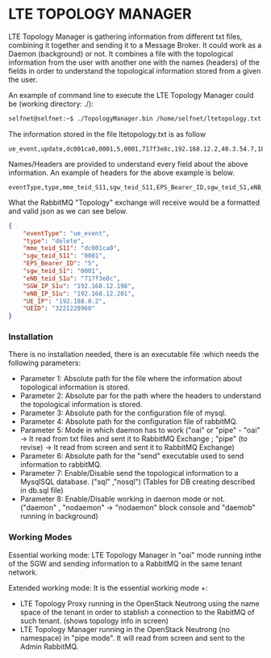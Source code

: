 # LTE TOPOLOGY MANAGER

LTE Topology Manager is gathering information from different txt files, combining it together and sending it to a Message Broker.
It could work as a Daemon (background) or not. It combines a file with the topological information from the user with another one with the names (headers) 
of the fields in order to understand the topological information stored from a given the user.

An example of command line to execute the LTE Topology Manager could be (working directory: ./):
```sh
selfnet@selfnet:~$ ./TopologyManager.bin /home/selfnet/ltetopology.txt /home/selfnet/headersltetopology.txt /home/selfnet/sqlconfig.ini /home/selfnet/rabbitconfig.ini oai /home/selfnet/send.bin nosql daemon
```
The information stored in the file ltetopology.txt is as follow 
```csv
ue_event,update,dc001ca0,0001,5,0001,717f3e8c,192.168.12.2,40.3.54.7,188.0.0.2,4157624828
```
Names/Headers are provided to understand every field about the above information. An example of headers for the above example is below.
```csv
eventType,type,mme_teid_S11,sgw_teid_S11,EPS_Bearer_ID,sgw_teid_S1,eNB_teid_S1u,SGW_IP_S1u,eNB_IP_S1u,UE_IP,UEID
```
What the RabbitMQ "Topology" exchange will receive would be a formatted and valid json as we can see below.
```json
{
	"eventType": "ue_event",
	"type": "delete",
	"mme_teid_S11": "dc001ca0",
	"sgw_teid_S11": "0001",
	"EPS_Bearer_ID": "5",
	"sgw_teid_S1": "0001",
	"eNB_teid_S1u": "717f3e8c",
	"SGW_IP_S1u": "192.168.12.198",
	"eNB_IP_S1u": "192.168.12.201",
	"UE_IP": "192.188.0.2",
	"UEID": "3221228960"
}
```
### Installation

There is no installation needed, there is an executable file :which needs the following parameters:
 - Parameter 1: Absolute path for the file where the information about topological information is stored.
 - Parameter 2: Absolute par for the path where the headers to understand the topological information is stored.
 - Parameter 3: Absolute path for the configuration file of mysql.
 - Parameter 4: Absolute path for the configuration file of rabbitMQ.
 - Parameter 5: Mode in which daemon has to work ("oai" or "pipe" - "oai" -> It read from txt files and sent it to RabbitMQ Exchange ;  "pipe" (to revise) -> It read from screen and sent it to RabbitMQ Exchange)
 - Parameter 6: Absolute path for the "send" executable used to send information to rabbitMQ.
 - Parameter 7: Enable/Disable send the topological information to a MysqlSQL database. ("sql" ,"nosql") (Tables for DB creating described in db.sql file)
 - Parameter 8: Enable/Disable working in daemon mode or not. ("daemon" , "nodaemon" -> "nodaemon" block console and "daemob" running in background)


### Working Modes

Essential working mode: LTE Topology Manager in "oai" mode running inthe of the SGW and sending information to a RabbitMQ in the same tenant network. 

Extended working mode: It is the essential working mode +:
 - LTE Topology Proxy running in the OpenStack Neutrong using the name space of the tenant in order to stablish a connection to the RabitMQ of such tenant. (shows topology info in screen) 
 - LTE Topology Manager running in the OpenStack Neutrong (no namespace) in "pipe mode". It will read from screen and sent to the Admin RabbitMQ. 

